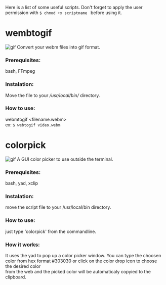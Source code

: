 Here is a list of some useful scripts. Don't forget to apply the user permission with ```$ chmod +x scriptname ```
before using it.

# wembtogif
![gif](https://github.com/PinheiroCosta/MyScripts/blob/df098984139bf6ac64894463546a79526ffa921b/images/webmtogif.gif)
Convert your webm files into gif format.

### Prerequisites:
bash, FFmpeg  

### Instalation: 
Move the file to your _/usr/local/bin/_ directory.  

### How to use: 
webmtogif \<filename.webm\>  
ex: ```$ webtogif video.webm```

# colorpick
![gif](https://github.com/PinheiroCosta/MyScripts/blob/5c1049c3cf5d1747a2ed04c4551da8e16f4de3d4/images/colorpick.gif)
A GUI color picker to use outside the terminal.

### Prerequisites: 
bash, yad, xclip  

### Instalation: 
move the script file to your /usr/local/bin directory. 

### How to use: 
just type 'colorpick' from the commandline.

### How it works: 
It uses the yad to pop up a color picker window. You can type the choosen color from hex format #303030 or click on the color drop icon to choose the desired color  
from the web and the picked color will be automaticaly copyied to the clipboard.  
